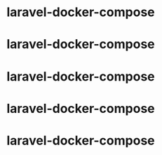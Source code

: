 # laravel-docker-compose
# laravel-docker-compose
# laravel-docker-compose
# laravel-docker-compose
# laravel-docker-compose
